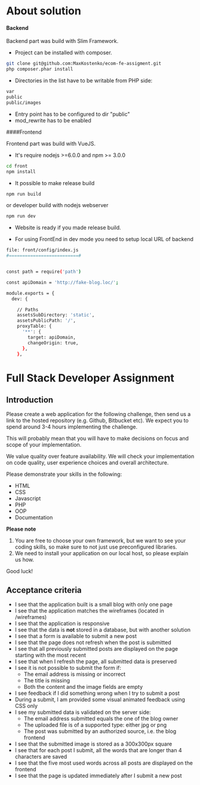About solution
==================

#### Backend
Backend part was build with Slim Framework.

* Project can be installed with composer.  
``` bash
git clone git@github.com:MaxKostenko/ecom-fe-assigment.git
php composer.phar install
```

* Directories in the list have to be writable from PHP side:
``` bash
var
public
public/images
```
* Entry point has to be configured to dir "public"
* mod_rewrite has to be enabled

####Frontend

Frontend part was build with VueJS.

* It's require nodejs >=6.0.0 and npm >= 3.0.0 
``` bash
cd front
npm install
```
* It possible to make release build
``` bash
npm run build
```
or developer build with nodejs webserver
``` bash
npm run dev
``` 
* Website is ready if you made release build. 


* For using FrontEnd in dev mode you need to setup local URL of backend
``` bash
file: front/config/index.js
#==========================#


const path = require('path')

const apiDomain = 'http://fake-blog.loc/';

module.exports = {
  dev: {

    // Paths
    assetsSubDirectory: 'static',
    assetsPublicPath: '/',
    proxyTable: {
      '**': {
        target: apiDomain,
        changeOrigin: true,
      },
    },


```
 
 
 

Full Stack Developer Assignment
==================

## Introduction
Please create a web application for the following challenge, then send us a link to the hosted repository (e.g. Github, Bitbucket etc). We expect you to spend around 3-4 hours implementing the challenge.

This will probably mean that you will have to make decisions on focus and scope of your implementation.

We value quality over feature availability. We will check your implementation on code quality, user experience choices and overall architecture.

Please demonstrate your skills in the following:
* HTML
* CSS
* Javascript
* PHP
* OOP
* Documentation

**Please note**
1. You are free to choose your own framework, but we want to see your coding skills, so make sure to not just use preconfigured libraries.
2. We need to install your application on our local host, so please explain us how.

Good luck!

## Acceptance criteria
* I see that the application built is a small blog with only one page
* I see that the application matches the wireframes (located in /wireframes)
* I see that the application is responsive
* I see that the data is **not** stored in a database, but with another solution
* I see that a form is available to submit a new post
* I see that the page does not refresh when the post is submitted
* I see that all previously submitted posts are displayed on the page starting with the most recent
* I see that when I refresh the page, all submitted data is preserved
* I see it is not possible to submit the form if:
  * The email address is missing or incorrect
  * The title is missing
  * Both the content and the image fields are empty
* I see feedback if I did something wrong when I try to submit a post
* During a submit, I am provided some visual animated feedback using CSS only
* I see my submitted data is validated on the server side:
  * The email address submitted equals the one of the blog owner
  * The uploaded file is of a supported type: either jpg or png
  * The post was submitted by an authorized source, i.e. the blog frontend
* I see that the submitted image is stored as a 300x300px square
* I see that for each post I submit, all the words that are longer than 4 characters are saved
* I see that the five most used words across all posts are displayed on the frontend
* I see that the page is updated immediately after I submit a new post

